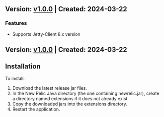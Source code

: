 ## Version: [v1.0.0](https://github.com/newrelic-experimental/newrelic-java-jetty-client/releases/tag/v1.0.0) | Created: 2024-03-22
### Features
- Supports Jetty-Client 8.x version


## Version: [v1.0.0](https://github.com/newrelic-experimental/newrelic-java-jetty-client/releases/tag/v1.0.0) | Created: 2024-03-22
## Installation

To install:

1. Download the latest release jar files.
2. In the New Relic Java directory (the one containing newrelic.jar), create a directory named extensions if it does not already exist.
3. Copy the downloaded jars into the extensions directory.
4. Restart the application.   

